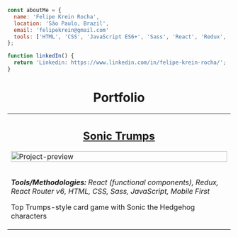 ```JavaScript
const aboutMe = {
  name: 'Felipe Krein Rocha',
  location: 'São Paulo, Brazil',
  email: 'felipekrein@gmail.com'
  tools: ['HTML', 'CSS', 'JavaScript ES6+', 'Sass', 'React', 'Redux', 'RTL'],
};

function linkedIn() {
  return 'Linkedin: https://www.linkedin.com/in/felipe-krein-rocha/';
}
```

<h1 align="center">Portfolio</h1>

<table>
  <tr>
    <td valign="top">
      <h2 align="center"><a href="https://github.com/raphaelalmeidamartins/sonic-trumps">Sonic Trumps</a></h2>
      <a href="https://raphaelalmeidamartins.github.io/sonic-trumps/"><img width="100%" src="./imagens/sonic-trumps2.png" alt="Project-preview" /></a>
      <br>
      <br>
      <p><em><strong>Tools/Methodologies:</strong> React (functional components), Redux, React Router v6, HTML, CSS, Sass, JavaScript, Mobile First</em></p>
      <p>Top Trumps-style card game with Sonic the Hedgehog characters</p>
    </td>
  </tr>
</table>
<br>
